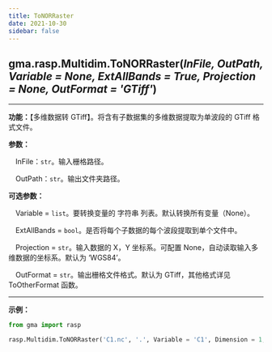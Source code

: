 ```yaml
---
title: ToNORRaster
date: 2021-10-30
sidebar: false
---
```


##  gma.rasp.Multidim.**ToNORRaster**(*InFile, OutPath, Variable = None, ExtAllBands = True, Projection = None, OutFormat = 'GTiff'*)

---

**功能：**【多维数据转 GTiff】。将含有子数据集的多维数据提取为单波段的 GTiff 格式文件。

**参数：** 

&emsp;InFile：`str`。输入栅格路径。

&emsp;OutPath：`str`。输出文件夹路径。

**可选参数：**

&emsp;Variable  = `list`。要转换变量的 字符串 列表。默认转换所有变量（None）。

&emsp;ExtAllBands  = `bool`。是否将每个子数据的每个波段提取到单个文件中。

&emsp;Projection  = `str`。输入数据的 X，Y 坐标系。可配置 None，自动读取输入多维数据的坐标系。默认为 ‘WGS84’。

&emsp;OutFormat  = `str`。输出栅格文件格式。默认为 GTiff，其他格式详见 ToOtherFormat 函数。

---

**示例：**

```python
from gma import rasp

rasp.Multidim.ToNORRaster('C1.nc', '.', Variable = 'C1', Dimension = 1, Projection = 'WGS84')
```